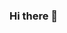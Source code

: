 ### Hi there 👋

<!--
**elumersen/elumersen** is a ✨ _special_ ✨ repository because its `README.md` (this file) appears on your GitHub profile.

Here are some ideas to get you started:

👋 Hi, I’m Melat
👀 I’m interested in Web development,
🌱 I’m currently working on Web development
💞 I’m looking to collaborate on any kind of projects that are related to software development
📫 How to reach me, use melatermiyas2011@.com
-->
